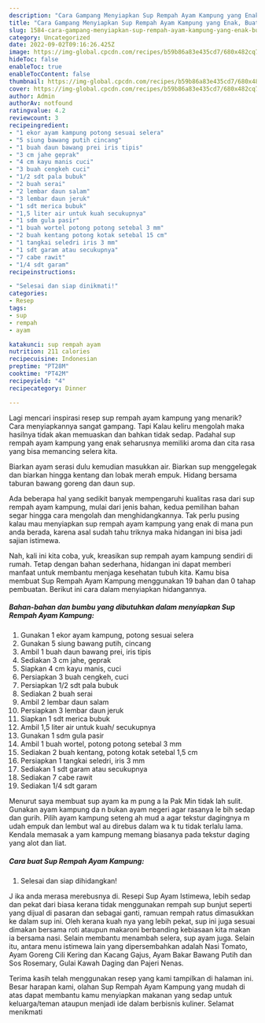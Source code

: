 ```yaml
---
description: "Cara Gampang Menyiapkan Sup Rempah Ayam Kampung yang Enak, Buat Buka Puasa Lezat"
title: "Cara Gampang Menyiapkan Sup Rempah Ayam Kampung yang Enak, Buat Buka Puasa Lezat"
slug: 1584-cara-gampang-menyiapkan-sup-rempah-ayam-kampung-yang-enak-buat-buka-puasa-lezat
category: Uncategorized
date: 2022-09-02T09:16:26.425Z
image: https://img-global.cpcdn.com/recipes/b59b86a83e435cd7/680x482cq70/sup-rempah-ayam-kampung-foto-resep-utama.jpg
hideToc: false
enableToc: true
enableTocContent: false
thumbnail: https://img-global.cpcdn.com/recipes/b59b86a83e435cd7/680x482cq70/sup-rempah-ayam-kampung-foto-resep-utama.jpg
cover: https://img-global.cpcdn.com/recipes/b59b86a83e435cd7/680x482cq70/sup-rempah-ayam-kampung-foto-resep-utama.jpg
author: Admin
authorAv: notfound
ratingvalue: 4.2
reviewcount: 3
recipeingredient:
- "1 ekor ayam kampung potong sesuai selera"
- "5 siung bawang putih cincang"
- "1 buah daun bawang prei iris tipis"
- "3 cm jahe geprak"
- "4 cm kayu manis cuci"
- "3 buah cengkeh cuci"
- "1/2 sdt pala bubuk"
- "2 buah serai"
- "2 lembar daun salam"
- "3 lembar daun jeruk"
- "1 sdt merica bubuk"
- "1,5 liter air untuk kuah secukupnya"
- "1 sdm gula pasir"
- "1 buah wortel potong potong setebal 3 mm"
- "2 buah kentang potong kotak setebal 15 cm"
- "1 tangkai seledri iris 3 mm"
- "1 sdt garam atau secukupnya"
- "7 cabe rawit"
- "1/4 sdt garam"
recipeinstructions:

- "Selesai dan siap dinikmati!"
categories:
- Resep
tags:
- sup
- rempah
- ayam

katakunci: sup rempah ayam 
nutrition: 211 calories
recipecuisine: Indonesian
preptime: "PT28M"
cooktime: "PT42M"
recipeyield: "4"
recipecategory: Dinner

---
```



Lagi mencari inspirasi resep sup rempah ayam kampung yang menarik? Cara menyiapkannya sangat gampang. Tapi Kalau keliru mengolah maka hasilnya tidak akan memuaskan dan bahkan tidak sedap. Padahal sup rempah ayam kampung yang enak seharusnya memiliki aroma dan cita rasa yang bisa memancing selera kita.


Biarkan ayam serasi dulu kemudian masukkan air. Biarkan sup menggelegak dan biarkan hingga kentang dan lobak merah empuk. Hidang bersama taburan bawang goreng dan daun sup.

Ada beberapa hal yang sedikit banyak mempengaruhi kualitas rasa dari sup rempah ayam kampung, mulai dari jenis bahan, kedua pemilihan bahan segar hingga cara mengolah dan menghidangkannya. Tak perlu pusing kalau mau menyiapkan sup rempah ayam kampung yang enak di mana pun anda berada, karena asal sudah tahu triknya maka hidangan ini bisa jadi sajian istimewa.


Nah, kali ini kita coba, yuk, kreasikan sup rempah ayam kampung sendiri di rumah. Tetap dengan bahan sederhana, hidangan ini dapat memberi manfaat untuk membantu menjaga kesehatan tubuh kita. Kamu bisa membuat Sup Rempah Ayam Kampung menggunakan 19 bahan dan 0 tahap pembuatan. Berikut ini cara dalam menyiapkan hidangannya.

<!--inarticleads1-->

##### Bahan-bahan dan bumbu yang dibutuhkan dalam menyiapkan Sup Rempah Ayam Kampung:

1. Gunakan 1 ekor ayam kampung, potong sesuai selera
1. Gunakan 5 siung bawang putih, cincang
1. Ambil 1 buah daun bawang prei, iris tipis
1. Sediakan 3 cm jahe, geprak
1. Siapkan 4 cm kayu manis, cuci
1. Persiapkan 3 buah cengkeh, cuci
1. Persiapkan 1/2 sdt pala bubuk
1. Sediakan 2 buah serai
1. Ambil 2 lembar daun salam
1. Persiapkan 3 lembar daun jeruk
1. Siapkan 1 sdt merica bubuk
1. Ambil 1,5 liter air untuk kuah/ secukupnya
1. Gunakan 1 sdm gula pasir
1. Ambil 1 buah wortel, potong potong setebal 3 mm
1. Sediakan 2 buah kentang, potong kotak setebal 1,5 cm
1. Persiapkan 1 tangkai seledri, iris 3 mm
1. Sediakan 1 sdt garam atau secukupnya
1. Sediakan 7 cabe rawit
1. Sediakan 1/4 sdt garam


Menurut saya membuat sup ayam ka m pung a la Pak Min tidak lah sulit. Gunakan ayam kampung da n bukan ayam negeri agar rasanya le bih sedap dan gurih. Pilih ayam kampung seteng ah mud a agar tekstur dagingnya m udah empuk dan lembut wal au direbus dalam wa k tu tidak terlalu lama. Kendala memasak a yam kampung memang biasanya pada tekstur daging yang alot dan liat. 

<!--inarticleads2-->

##### Cara buat Sup Rempah Ayam Kampung:


1. Selesai dan siap dihidangkan!

J ika anda merasa merebusnya di. Resepi Sup Ayam Istimewa, lebih sedap dan pekat dari biasa kerana tidak menggunakan rempah sup bunjut seperti yang dijual di pasaran dan sebagai ganti, ramuan rempah ratus dimasukkan ke dalam sup ini. Oleh kerana kuah nya yang lebih pekat, sup ini juga sesuai dimakan bersama roti ataupun makaroni berbanding kebiasaan kita makan ia bersama nasi. Selain membantu menambah selera, sup ayam juga. Selain itu, antara menu istimewa lain yang dipersembahkan adalah Nasi Tomato, Ayam Goreng Cili Kering dan Kacang Gajus, Ayam Bakar Bawang Putih dan Sos Rosemary, Gulai Kawah Daging dan Pajeri Nenas. 

Terima kasih telah menggunakan resep yang kami tampilkan di halaman ini. Besar harapan kami, olahan Sup Rempah Ayam Kampung yang mudah di atas dapat membantu kamu menyiapkan makanan yang sedap untuk keluarga/teman ataupun menjadi ide dalam berbisnis kuliner. Selamat menikmati

